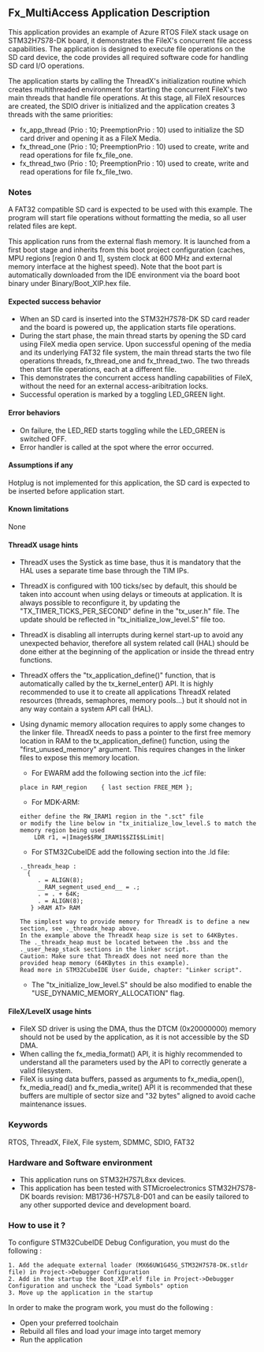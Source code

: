 
## <b>Fx_MultiAccess Application Description</b>

This application provides an example of Azure RTOS FileX stack usage on STM32H7S78-DK board, it demonstrates the FileX's concurrent file access capabilities. The application is designed to execute file operations on the SD card device, the code provides all required software code for handling SD card I/O operations.

The application starts by calling the ThreadX's initialization routine which creates multithreaded environment for starting the concurrent FileX's two main threads that handle file operations. At this stage, all FileX resources are created, the SDIO driver is initialized and the application creates 3 threads with the same priorities:

  - fx_app_thread  (Prio : 10; PreemptionPrio : 10) used to initialize the SD card driver and opening it as a FileX Media.
  - fx_thread_one  (Prio : 10; PreemptionPrio : 10) used to create, write and read operations for file fx_file_one.
  - fx_thread_two  (Prio : 10; PreemptionPrio : 10) used to create, write and read operations for file fx_file_two.

### <b>Notes</b>
A FAT32 compatible SD card is expected to be used with this example. The program will start file operations without formatting the media, so all user related files are kept.

This application runs from the external flash memory. It is launched from a first boot stage and inherits from this boot project configuration (caches, MPU regions [region 0 and 1], system clock at 600 MHz and external memory interface at the highest speed).
Note that the boot part is automatically downloaded from the IDE environment via the board boot binary under Binary/Boot_XIP.hex file.

#### <b>Expected success behavior</b>

- When an SD card is inserted into the STM32H7S78-DK SD card reader and the board is powered up, the application starts file operations.
- During the start phase, the main thread starts by opening the SD card using FileX media open service. Upon successful opening of the media and its underlying FAT32 file
  system, the main thread starts the two file operations threads, fx_thread_one and fx_thread_two. The two threads then start file operations, each at a different file.
- This demonstrates the concurrent access handling capabilities of FileX, without the need for an external access-aribitration locks.
- Successful operation is marked by a toggling LED_GREEN light.

#### <b>Error behaviors</b>

- On failure, the LED_RED starts toggling while the LED_GREEN is switched OFF.
- Error handler is called at the spot where the error occurred.

#### <b>Assumptions if any</b>

Hotplug is not implemented for this application, the SD card is expected to be inserted before application start.

#### <b>Known limitations</b>

None

#### <b>ThreadX usage hints</b>

 - ThreadX uses the Systick as time base, thus it is mandatory that the HAL uses a separate time base through the TIM IPs.
 - ThreadX is configured with 100 ticks/sec by default, this should be taken into account when using delays or timeouts at application. It is always possible to reconfigure it, by updating the "TX_TIMER_TICKS_PER_SECOND" define in the "tx_user.h" file. The update should be reflected in "tx_initialize_low_level.S" file too.
 - ThreadX is disabling all interrupts during kernel start-up to avoid any unexpected behavior, therefore all system related call (HAL) should be done either at the beginning of the application or inside the thread entry functions.
 - ThreadX offers the "tx_application_define()" function, that is automatically called by the tx_kernel_enter() API.
   It is highly recommended to use it to create all applications ThreadX related resources (threads, semaphores, memory pools...)  but it should not in any way contain a system API call (HAL).
 - Using dynamic memory allocation requires to apply some changes to the linker file.
   ThreadX needs to pass a pointer to the first free memory location in RAM to the tx_application_define() function,
   using the "first_unused_memory" argument.
   This requires changes in the linker files to expose this memory location.
    + For EWARM add the following section into the .icf file:
     ```
     place in RAM_region    { last section FREE_MEM };
     ```
    + For MDK-ARM:
    ```
    either define the RW_IRAM1 region in the ".sct" file
    or modify the line below in "tx_initialize_low_level.S to match the memory region being used
        LDR r1, =|Image$$RW_IRAM1$$ZI$$Limit|
    ```
    + For STM32CubeIDE add the following section into the .ld file:
    ```
    ._threadx_heap :
      {
         . = ALIGN(8);
         __RAM_segment_used_end__ = .;
         . = . + 64K;
         . = ALIGN(8);
       } >RAM AT> RAM
    ```

       The simplest way to provide memory for ThreadX is to define a new section, see ._threadx_heap above.
       In the example above the ThreadX heap size is set to 64KBytes.
       The ._threadx_heap must be located between the .bss and the ._user_heap_stack sections in the linker script.
       Caution: Make sure that ThreadX does not need more than the provided heap memory (64KBytes in this example).
       Read more in STM32CubeIDE User Guide, chapter: "Linker script".

    + The "tx_initialize_low_level.S" should be also modified to enable the "USE_DYNAMIC_MEMORY_ALLOCATION" flag.


#### <b>FileX/LevelX usage hints</b>

- FileX SD driver is using the DMA, thus the DTCM (0x20000000) memory should not be used by the application, as it is not accessible by the SD DMA.
- When calling the fx_media_format() API, it is highly recommended to understand all the parameters used by the API to correctly generate a valid filesystem.
- FileX is using data buffers, passed as arguments to fx_media_open(), fx_media_read() and fx_media_write() API it is recommended that these buffers are multiple of sector size and "32 bytes" aligned to avoid cache maintenance issues.

### <b>Keywords</b>

RTOS, ThreadX, FileX, File system, SDMMC, SDIO, FAT32

### <b>Hardware and Software environment</b>

  - This application runs on STM32H7S7L8xx devices.
  - This application has been tested with STMicroelectronics STM32H7S78-DK boards revision: MB1736-H7S7L8-D01
    and can be easily tailored to any other supported device and development board.

### <b>How to use it ?</b>

To configure STM32CubeIDE Debug Configuration, you must do the following :

    1. Add the adequate external loader (MX66UW1G45G_STM32H7S78-DK.stldr file) in Project->Debugger Configuration
    2. Add in the startup the Boot_XIP.elf file in Project->Debugger Configuration and uncheck the "Load Symbols" option
    3. Move up the application in the startup

In order to make the program work, you must do the following :

 - Open your preferred toolchain
 - Rebuild all files and load your image into target memory
 - Run the application
